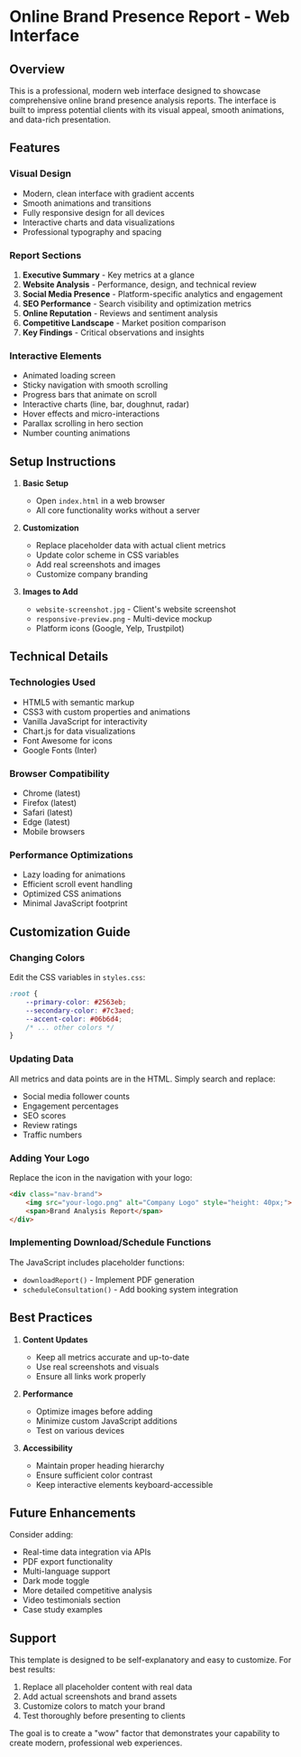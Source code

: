 # Online Brand Presence Report - Web Interface

## Overview
This is a professional, modern web interface designed to showcase comprehensive online brand presence analysis reports. The interface is built to impress potential clients with its visual appeal, smooth animations, and data-rich presentation.

## Features

### Visual Design
- Modern, clean interface with gradient accents
- Smooth animations and transitions
- Fully responsive design for all devices
- Interactive charts and data visualizations
- Professional typography and spacing

### Report Sections
1. **Executive Summary** - Key metrics at a glance
2. **Website Analysis** - Performance, design, and technical review
3. **Social Media Presence** - Platform-specific analytics and engagement
4. **SEO Performance** - Search visibility and optimization metrics
5. **Online Reputation** - Reviews and sentiment analysis
6. **Competitive Landscape** - Market position comparison
7. **Key Findings** - Critical observations and insights

### Interactive Elements
- Animated loading screen
- Sticky navigation with smooth scrolling
- Progress bars that animate on scroll
- Interactive charts (line, bar, doughnut, radar)
- Hover effects and micro-interactions
- Parallax scrolling in hero section
- Number counting animations

## Setup Instructions

1. **Basic Setup**
   - Open `index.html` in a web browser
   - All core functionality works without a server

2. **Customization**
   - Replace placeholder data with actual client metrics
   - Update color scheme in CSS variables
   - Add real screenshots and images
   - Customize company branding

3. **Images to Add**
   - `website-screenshot.jpg` - Client's website screenshot
   - `responsive-preview.png` - Multi-device mockup
   - Platform icons (Google, Yelp, Trustpilot)

## Technical Details

### Technologies Used
- HTML5 with semantic markup
- CSS3 with custom properties and animations
- Vanilla JavaScript for interactivity
- Chart.js for data visualizations
- Font Awesome for icons
- Google Fonts (Inter)

### Browser Compatibility
- Chrome (latest)
- Firefox (latest)
- Safari (latest)
- Edge (latest)
- Mobile browsers

### Performance Optimizations
- Lazy loading for animations
- Efficient scroll event handling
- Optimized CSS animations
- Minimal JavaScript footprint

## Customization Guide

### Changing Colors
Edit the CSS variables in `styles.css`:
```css
:root {
    --primary-color: #2563eb;
    --secondary-color: #7c3aed;
    --accent-color: #06b6d4;
    /* ... other colors */
}
```

### Updating Data
All metrics and data points are in the HTML. Simply search and replace:
- Social media follower counts
- Engagement percentages
- SEO scores
- Review ratings
- Traffic numbers

### Adding Your Logo
Replace the icon in the navigation with your logo:
```html
<div class="nav-brand">
    <img src="your-logo.png" alt="Company Logo" style="height: 40px;">
    <span>Brand Analysis Report</span>
</div>
```

### Implementing Download/Schedule Functions
The JavaScript includes placeholder functions:
- `downloadReport()` - Implement PDF generation
- `scheduleConsultation()` - Add booking system integration

## Best Practices

1. **Content Updates**
   - Keep all metrics accurate and up-to-date
   - Use real screenshots and visuals
   - Ensure all links work properly

2. **Performance**
   - Optimize images before adding
   - Minimize custom JavaScript additions
   - Test on various devices

3. **Accessibility**
   - Maintain proper heading hierarchy
   - Ensure sufficient color contrast
   - Keep interactive elements keyboard-accessible

## Future Enhancements

Consider adding:
- Real-time data integration via APIs
- PDF export functionality
- Multi-language support
- Dark mode toggle
- More detailed competitive analysis
- Video testimonials section
- Case study examples

## Support

This template is designed to be self-explanatory and easy to customize. For best results:
1. Replace all placeholder content with real data
2. Add actual screenshots and brand assets
3. Customize colors to match your brand
4. Test thoroughly before presenting to clients

The goal is to create a "wow" factor that demonstrates your capability to create modern, professional web experiences.